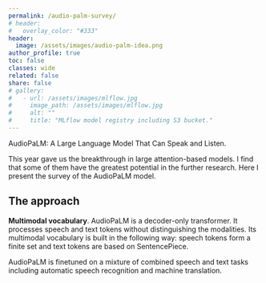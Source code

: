 ```yaml
---
permalink: /audio-palm-survey/
# header:
#   overlay_color: "#333"
header:
  image: /assets/images/audio-palm-idea.png
author_profile: true
toc: false
classes: wide
related: false
share: false
# gallery:
#   - url: /assets/images/mlflow.jpg
#     image_path: /assets/images/mlflow.jpg
#     alt: ""
#     title: "MLflow model registry including S3 bucket."
---
```


AudioPaLM: A Large Language Model That Can Speak and Listen.

This year gave us the breakthrough in large attention-based models. I find that some of them have the greatest potential in the further research. Here I present the survey of the AudioPaLM model.

## The approach

**Multimodal vocabulary**. AudioPaLM is a decoder-only transformer. It processes speech and text tokens without distinguishing the modalities. Its multimodal vocabulary is built in the following way: speech tokens form a finite set and text tokens are based on SentencePiece.

AudioPaLM is finetuned on a mixture of combined speech and text tasks including automatic speech recognition and machine translation.

<br>



